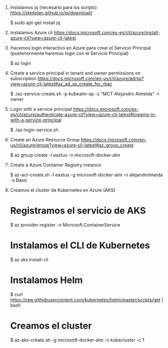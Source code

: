 1. Instalamos jq (necesario para los scripts)
   https://stedolan.github.io/jq/download/

    $ sudo apt-get install jq

2. Instalamos Azure cli
   https://docs.microsoft.com/es-es/cli/azure/install-azure-cli?view=azure-cli-latest

3. Hacemos login interactivo en Azure para crear el Servicio Principal (posteriormente haremos login con el Servicio Principal)

    $ az login

3. Create a service principal in tenant and owner permissions on subscription 
   https://docs.microsoft.com/en-us/cli/azure/ad/sp?view=azure-cli-latest#az_ad_sp_create_for_rbac

    $ ./az-service-create.sh -p kubealm-sp -s "MCT Alejandro Almeida" -r owner

4. Login with a service principal
   https://docs.microsoft.com/es-es/cli/azure/authenticate-azure-cli?view=azure-cli-latest#logging-in-with-a-service-principal
   
    $ ./az-login-service.sh

5. Create an Azure Resource Group 
   https://docs.microsoft.com/en-us/cli/azure/group?view=azure-cli-latest#az_group_create

    $ az group create -l eastus -n microsoft-docker-alm

6. Create a Azure Container Registry instance

    $ az-acr-create.sh -l eastus -g microsoft-docker-alm -n alejandrolmeida -s Basic

7. Creamos el cluster de Kubernetes en Azure (AKS)

    # Registramos el servicio de AKS
    $ az provider register -n Microsoft.ContainerService

    # Instalamos el CLI de Kubernetes
    $ az aks install-cli

    # Instalamos Helm 
    $ curl https://raw.githubusercontent.com/kubernetes/helm/master/scripts/get | bash

    # Creamos el cluster
    $ az-aks-create.sh -g microsoft-docker-alm -n kubecluster -c 1